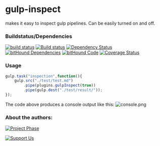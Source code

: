 # gulp-inspect
makes it easy to inspect gulp pipelines. Can be easily turned on and off.

### Buildstatus/Dependencies
[![build status](https://gitlab.com/pushrocks/gulp-inspect/badges/master/build.svg)](https://gitlab.com/pushrocks/gulp-inspect/commits/master)
[![Build status](https://ci.appveyor.com/api/projects/status/9paeg0ntjeop69hp/branch/master?svg=true)](https://ci.appveyor.com/project/philkunz/gulp-inspect/branch/master)
[![Dependency Status](https://david-dm.org/pushrocks/gulp-inspect.svg)](https://david-dm.org/pushrocks/gulp-inspect)
[![bitHound Dependencies](https://www.bithound.io/github/pushrocks/gulp-inspect/badges/dependencies.svg)](https://www.bithound.io/github/pushrocks/gulp-inspect/master/dependencies/npm)
[![bitHound Code](https://www.bithound.io/github/pushrocks/gulp-inspect/badges/code.svg)](https://www.bithound.io/github/pushrocks/gulp-inspect)
[![Coverage Status](https://coveralls.io/repos/github/pushrocks/gulp-inspect/badge.svg?branch=master)](https://coveralls.io/github/pushrocks/gulp-inspect?branch=master)

### Usage

```javascript
gulp.task("inspection",function(){
    gulp.src("./test/test.md")
        .pipe(plugins.gulpInspect(true))
        .pipe(gulp.dest("./test/result/"));
});
```

The code above produces a console output like this:
![console.png](https://mediaserve.lossless.digital/github.com/pushrocks/gulp-inspect/console.png)

### About the authors:
[![Project Phase](https://mediaserve.lossless.digital/lossless.de/img/createdby_github.svg)](https://lossless.com/)

[![Support Us](https://img.shields.io/badge/Support%20us-PayPal-blue.svg)](https://paypal.me/lossless)